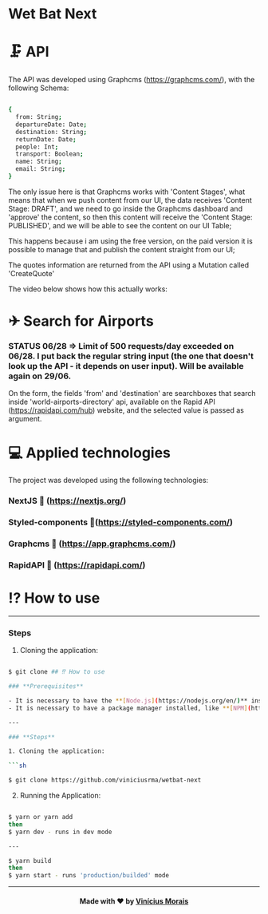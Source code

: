 # Wet Bat Next

# 🗜 API 

The API was developed using Graphcms (https://graphcms.com/), with the following Schema:

```sh

{
  from: String;
  departureDate: Date;
  destination: String;
  returnDate: Date;
  people: Int;
  transport: Boolean;
  name: String;
  email: String;
}

```

The only issue here is that Graphcms works with 'Content Stages', what means that when we push content from our UI, the data receives 'Content Stage: DRAFT', and we need to go inside the Graphcms dashboard and 'approve' the content, so then this content will receive the 'Content Stage: PUBLISHED', and we will be able to see the content on our UI Table;

This happens because i am using the free version, on the paid version it is possible to manage that and publish the content straight from our UI;

The quotes information are returned from the API using a Mutation called 'CreateQuote'

The video below shows how this actually works:

# ✈ Search for Airports 

### STATUS 06/28 => Limit of 500 requests/day exceeded on 06/28. I put back the regular string input (the one that doesn't look up the API - it depends on user input). Will be available again on 29/06.

On the form, the fields 'from' and 'destination' are searchboxes that search inside 'world-airports-directory' api, available on the Rapid API (https://rapidapi.com/hub) website, and the selected value is passed as argument.

# 💻 Applied technologies

The project was developed using the following technologies:

### NextJS 🔺 (https://nextjs.org/)

### Styled-components 💅(https://styled-components.com/)

### Graphcms 📡 (https://app.graphcms.com/)

### RapidAPI 🐙 (https://rapidapi.com/)

# ⁉ How to use

---

### **Steps**

1. Cloning the application:

```sh

$ git clone ## ⁉ How to use

### **Prerequisites**

- It is necessary to have the **[Node.js](https://nodejs.org/en/)** installed
- It is necessary to have a package manager installed, like **[NPM](https://www.npmjs.com/)** or **[Yarn](https://yarnpkg.com/)**

---

### **Steps**

1. Cloning the application:

```sh

$ git clone https://github.com/viniciusrma/wetbat-next

```

2. Running the Application:

```sh

$ yarn or yarn add
then
$ yarn dev - runs in dev mode

---

$ yarn build
then
$ yarn start - runs 'production/builded' mode

```
---

<h4  align="center">
Made with ❤ by <a  href="https://www.linkedin.com/in/viniciusrma/"  target="_blank">Vinícius Morais</a>
</h4>

